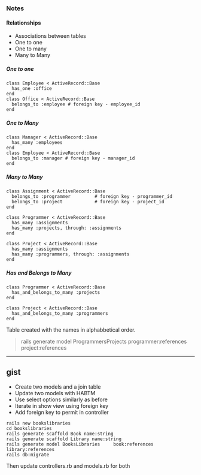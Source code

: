 ### Notes

#### Relationships

* Associations between tables
* One to one
* One to many
* Many to Many

##### One to one

```
class Employee < ActiveRecord::Base
  has_one :office
end
class Office < ActiveRecord::Base
  belongs_to :employee # foreign key - employee_id
end
```

##### One to Many

```
class Manager < ActiveRecord::Base
  has_many :employees
end
class Employee < ActiveRecord::Base
  belongs_to :manager # foreign key - manager_id
end
```

##### Many to Many

```
class Assignment < ActiveRecord::Base
  belongs_to :programmer         # foreign key - programmer_id
  belongs_to :project            # foreign key - project_id
end

class Programmer < ActiveRecord::Base
  has_many :assignments
  has_many :projects, through: :assignments
end

class Project < ActiveRecord::Base
  has_many :assignments
  has_many :programmers, through: :assignments
end
```

##### Has and Belongs to Many

```
class Programmer < ActiveRecord::Base
  has_and_belongs_to_many :projects
end

class Project < ActiveRecord::Base
  has_and_belongs_to_many :programmers
end
```

Table created with the names in alphabbetical order.

> rails generate model ProgrammersProjects programmer:references project:references

---
gist
---

* Create two models and a join table
* Update two models with HABTM
* Use select options similarly as before
* Iterate in show view using foreign key
* Add foreign key to permit in controller

```
rails new bookslibraries
cd bookslibraries
rails generate scaffold Book name:string
rails generate scaffold Library name:string
rails generate model BooksLibraries 	book:references library:references
rails db:migrate
```

Then update controllers.rb and models.rb for both

